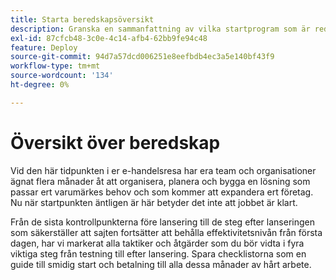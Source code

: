 ```yaml
---
title: Starta beredskapsöversikt
description: Granska en sammanfattning av vilka startprogram som är redo för Adobe Commerce-implementeringar.
exl-id: 87cfcb48-3c0e-4c14-afb4-62bb9fe94c48
feature: Deploy
source-git-commit: 94d7a57dcd006251e8eefbdb4ec3a5e140bf43f9
workflow-type: tm+mt
source-wordcount: '134'
ht-degree: 0%

---
```


# Översikt över beredskap

Vid den här tidpunkten i er e-handelsresa har era team och organisationer ägnat flera månader åt att organisera, planera och bygga en lösning som passar ert varumärkes behov och som kommer att expandera ert företag. Nu när startpunkten äntligen är här betyder det inte att jobbet är klart.

Från de sista kontrollpunkterna före lansering till de steg efter lanseringen som säkerställer att sajten fortsätter att behålla effektivitetsnivån från första dagen, har vi markerat alla taktiker och åtgärder som du bör vidta i fyra viktiga steg från testning till efter lansering. Spara checklistorna som en guide till smidig start och betalning till alla dessa månader av hårt arbete.
